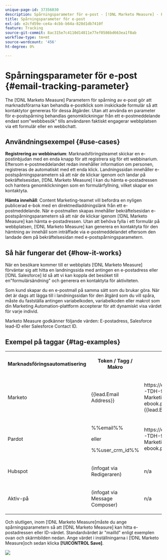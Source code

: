 ```yaml
---
unique-page-id: 37356030
description: Spårningsparameter för e-post - [!DNL Marketo Measure] - Produktdokumentation
title: Spårningsparameter för e-post
exl-id: e2cfd59e-ce4a-4cbb-b64a-828d1db7410f
feature: Tracking
source-git-commit: 8ac315e7c4110d14811e77ef0586bd663ea1f8ab
workflow-type: tm+mt
source-wordcount: '456'
ht-degree: 0%

---
```


# Spårningsparameter för e-post {#email-tracking-parameter}

The [!DNL Marketo Measure] Parametern för spårning av e-post gör att marknadsförarna kan behandla e-postklick som inskickade formulär så att kontaktytor genereras för dessa åtgärder. Utan att använda en parameter för e-postspårning behandlas genomklickningar från ett e-postmeddelande endast som&quot;webbbesök&quot; tills användaren faktiskt engagerar webbplatsen via ett formulär eller en webbchatt.

## Användningsexempel  {#use-cases}

**Registrering av webbinarium**: Marknadsföringsteamet skickar en e-postinbjudan med en enda knapp för att registrera sig för ett webbinarium. Eftersom e-postmeddelandet redan innehåller information om personen, registreras de automatiskt med ett enda klick. Landningssidan innehåller e-postspårningsparametern så att när de klickar igenom och landar på bekräftelsesidan, [!DNL Marketo Measure] I kan du hämta e-postadressen och hantera genomklickningen som en formulärfyllning, vilket skapar en kontaktyta.

**Hämta innehåll**: Content Marketing-teamet vill befordra en nyligen publicerad e-bok med en direktnedladdningslänk från ett e-postmeddelande. När e-postmallen skapas innehåller bekräftelsesidan e-postspårningsparametern så att när de klickar igenom [!DNL Marketo Measure] kan hämta e-postadressen. Utan att behöva fylla i ett formulär på webbplatsen, [!DNL Marketo Measure] kan generera en kontaktyta för den hämtning av innehåll som inträffade via e-postmeddelandet eftersom den landade dem på bekräftelsesidan med e-postspårningsparametern.

## Så här fungerar det {#how-it-works}

När en besökare kommer till er webbplats [!DNL Marketo Measure] förväntar sig att hitta en landningssida med antingen en e-postadress eller [!DNL Salesforce] Id så att vi kan koppla det besöket till en&quot;formulärsändning&quot; och generera en kontaktyta för aktiviteten.

Som kund skapar du en e-postmall på samma sätt som du brukar göra. När det är dags att lägga till i landningssidan för den åtgärd som du vill spåra, måste du fastställa antingen variabelkoden, variabelkoden eller makrot som din Marketing Automation-plattform accepterar för att dynamiskt visa värdet för varje individ.

Marketo Measure godkänner följande värden: E-postadress, Salesforce lead-ID eller Salesforce Contact ID.

## Exempel på taggar {#tag-examples}

<table> 
 <colgroup> 
  <col> 
  <col> 
  <col> 
  <col> 
 </colgroup> 
 <tbody> 
  <tr> 
   <th><p>Marknadsföringsautomatisering</p></th> 
   <th><p>Token / Tagg / Makro </p></th> 
   <th><p>Exempel</p></th> 
   <th><p>Stödmaterial</p></th> 
  </tr> 
  <tr> 
   <td><p>Marketo</p></td> 
   <td><p>{{lead.Email Address}} </p></td> 
   <td><p>https://engage.marketo.com/rs/460-TDH-945/images/BZ-B2B-Marketing-Attribution-101-ebook.pdf?mailId={{lead.EmailAddress}}</p></td> 
   <td><p>https://docs.marketo.com/display/public/DOCS/Tokens+Overview#TokensOverview-PersonTokens</p></td> 
  </tr> 
  <tr> 
   <td><p>Pardot</p></td> 
   <td><p>%%email%% </p><p>eller</p><p>%%user_crm_id%%</p></td> 
   <td><p>https://engage.marketo.com/rs/460-TDH-945/images/BZ-B2B-Marketing-Attribution-101-ebook.pdf?mailId=%%email%%</p></td> 
   <td><p>https://help.salesforce.com/articleView?id=pardot_variable_tags_reference.htm&amp;type=5</p></td> 
  </tr> 
  <tr> 
   <td><p>Hubspot</p></td> 
   <td><p>(infogat via Redigeraren)</p></td> 
   <td><p>n/a</p></td> 
   <td><p>https://knowledge.hubspot.com/cos-general/how-to-use-personalization-with-your-content</p></td> 
  </tr> 
  <tr> 
   <td><p>Aktiv-på</p></td> 
   <td><p>(infogat via Message Composer)</p></td> 
   <td><p>n/a</p></td> 
   <td><p>https://connect.act-on.com/hc/en-us/articles/360033436074-How-to-Personalize-Email-Content-with-CRM-Data</p></td> 
  </tr> 
 </tbody> 
</table>

Och slutligen, inom [!DNL Marketo Measure]måste du ange spårningsparametern så att [!DNL Marketo Measure] kan hitta e-postadressen eller ID-värdet. Standardvärdet är &quot;mailId&quot; enligt exemplen ovan och skärmbilden nedan. Ange värdet i inställningarna i [!DNL Marketo Measure]och sedan klicka **[!UICONTROL Save]**.

![](assets/one.png)
